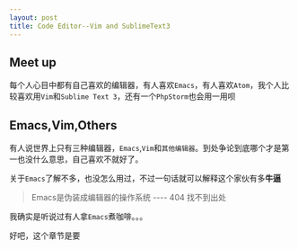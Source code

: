 ```yaml
---
layout: post
title: Code Editor--Vim and SublimeText3
---
```


## Meet up
每个人心目中都有自己喜欢的编辑器，有人喜欢`Emacs`，有人喜欢`Atom`，我个人比较喜欢用`Vim`和`Sublime Text 3`，还有一个`PhpStorm`也会用一用呗

## Emacs,Vim,Others
有人说世界上只有三种编辑器，`Emacs`,`Vim`和`其他编辑器`。到处争论到底哪个才是第一也没什么意思，自己喜欢不就好了。

关于`Emacs`了解不多，也没怎么用过，不过一句话就可以解释这个家伙有多**牛逼**

> Emacs是伪装成编辑器的操作系统
> ---- 404 找不到出处

我确实是听说过有人拿`Emacs`煮咖啡。。。

好吧，这个章节是要

